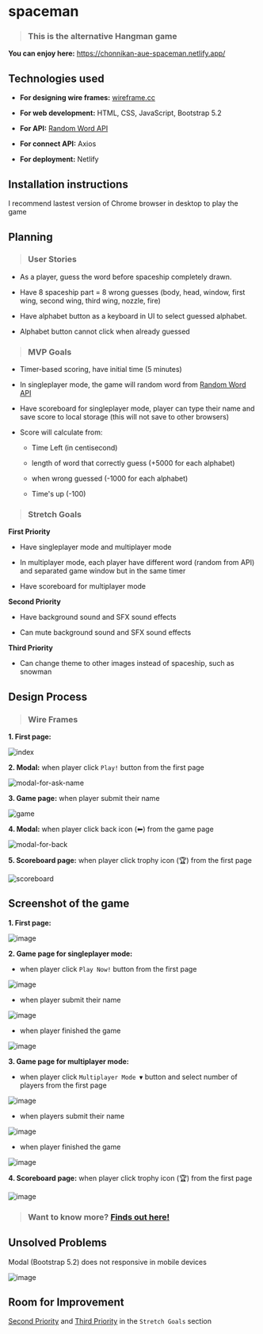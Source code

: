 # spaceman

> ### This is the alternative Hangman game

**You can enjoy here:** https://chonnikan-aue-spaceman.netlify.app/



## Technologies used

- **For designing wire frames:** [wireframe.cc](https://wireframe.cc/)

- **For web development:** HTML, CSS, JavaScript, Bootstrap 5.2

- **For API:** [Random Word API](https://random-word-api.herokuapp.com/home)

- **For connect API:** Axios

- **For deployment:** Netlify  



## Installation instructions

I recommend lastest version of Chrome browser in desktop to play the game



## Planning

> ### User Stories

- As a player, guess the word before spaceship completely drawn.

- Have 8 spaceship part = 8 wrong guesses (body, head, window, first wing, second wing, third wing, nozzle, fire)

- Have alphabet button as a keyboard in UI to select guessed alphabet.

- Alphabet button cannot click when already guessed

> ### MVP Goals

- Timer-based scoring, have initial time (5 minutes)

- In singleplayer mode, the game will random word from [Random Word API](https://random-word-api.herokuapp.com/home)

- Have scoreboard for singleplayer mode, player can type their name and save score to local storage (this will not save to other browsers)

- Score will calculate from:

  - Time Left (in centisecond)

  - length of word that correctly guess (+5000 for each alphabet)

  - when wrong guessed (-1000 for each alphabet)

  - Time's up (-100)
  
> ### Stretch Goals

**First Priority**

- Have singleplayer mode and multiplayer mode

- In multiplayer mode, each player have different word (random from API) and separated game window but in the same timer

- Have scoreboard for multiplayer mode 

**Second Priority**

- Have background sound and SFX sound effects

- Can mute background sound and SFX sound effects

**Third Priority**

- Can change theme to other images instead of spaceship, such as snowman



## Design Process

> ### Wire Frames

**1. First page:**

![index](https://user-images.githubusercontent.com/116629287/202626756-1e9495be-cab7-463e-a319-b05dde81709c.JPG)

**2. Modal:** when player click `Play!` button from the first page

![modal-for-ask-name](https://user-images.githubusercontent.com/116629287/202626648-49bfe725-9e28-48d9-ab9f-c05b86ffc647.JPG)

**3. Game page:** when player submit their name

![game](https://user-images.githubusercontent.com/116629287/202626713-1d446dfe-1088-4e27-be1a-d716502281bc.JPG)

**4. Modal:** when player click back icon (⬅) from the game page

![modal-for-back](https://user-images.githubusercontent.com/116629287/202626617-cbab66e6-e342-4372-93da-9652a52a446a.JPG)

**5. Scoreboard page:** when player click trophy icon (🏆) from the first page

![scoreboard](https://user-images.githubusercontent.com/116629287/202626553-f9cd705a-09ba-41bc-b117-c242544ca450.JPG)



## Screenshot of the game

**1. First page:**

![image](https://user-images.githubusercontent.com/116629287/202628619-b59a2638-9cce-467a-8ad5-83cea54d7c70.png)

**2. Game page for singleplayer mode:** 

- when player click `Play Now!` button from the first page

![image](https://user-images.githubusercontent.com/116629287/202629019-1184d99a-e972-44d8-8a76-fe8792dc7277.png)

- when player submit their name

![image](https://user-images.githubusercontent.com/116629287/202629124-94d5934e-fcd1-401a-a0a5-55592da77487.png)

- when player finished the game

![image](https://user-images.githubusercontent.com/116629287/202630106-ce0354c7-f985-4206-85ba-59e7d03136c4.png)

**3. Game page for multiplayer mode:** 

- when player click `Multiplayer Mode ▼` button and select number of players from the first page

![image](https://user-images.githubusercontent.com/116629287/202632237-c9e88dbe-6a64-41c6-8e7a-1ed0c7f93345.png)

- when players submit their name

![image](https://user-images.githubusercontent.com/116629287/202632547-a719de2d-6826-4358-beb0-0392566bc2e7.png)

- when player finished the game

![image](https://user-images.githubusercontent.com/116629287/202633972-87a5eccb-c438-4704-9895-43ab51a87137.png)

**4. Scoreboard page:** when player click trophy icon (🏆) from the first page

![image](https://user-images.githubusercontent.com/116629287/202630810-87a83ec1-012f-4fcc-a028-9385640424ec.png)

> ### Want to know more? [Finds out here!](https://chonnikan-aue-spaceman.netlify.app/)



## Unsolved Problems

Modal (Bootstrap 5.2) does not responsive in mobile devices

![image](https://user-images.githubusercontent.com/116629287/202627248-e8ae5eb8-4574-44b4-9bb8-6cd609d26d6c.png)



## Room for Improvement

[Second Priority](#stretch-goals) and [Third Priority](#stretch-goals) in the `Stretch Goals` section
